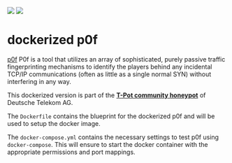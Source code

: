 [![](https://images.microbadger.com/badges/version/dtagdevsec/p0f:1710.svg)](https://microbadger.com/images/dtagdevsec/p0f:1710 "Get your own version badge on microbadger.com") [![](https://images.microbadger.com/badges/image/dtagdevsec/p0f:1710.svg)](https://microbadger.com/images/dtagdevsec/p0f:1710 "Get your own image badge on microbadger.com")

# dockerized p0f

[p0f](http://lcamtuf.coredump.cx/p0f3/) P0f is a tool that utilizes an array of sophisticated, purely passive traffic fingerprinting mechanisms to identify the players behind any incidental TCP/IP communications (often as little as a single normal SYN) without interfering in any way.

This dockerized version is part of the **[T-Pot community honeypot](http://dtag-dev-sec.github.io/)** of Deutsche Telekom AG.

The `Dockerfile` contains the blueprint for the dockerized p0f and will be used to setup the docker image.

The `docker-compose.yml` contains the necessary settings to test p0f using `docker-compose`. This will ensure to start the docker container with the appropriate permissions and port mappings.
